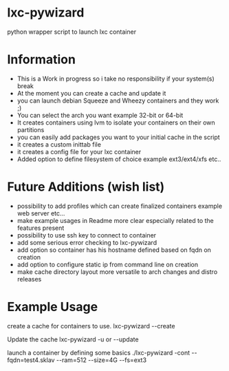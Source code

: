 lxc-pywizard
============

python wrapper script to launch lxc container

Information
============
- This is a Work in progress so i take no responsibility if your system(s) break
- At the moment you can create a cache and update it
- you can launch debian Squeeze and Wheezy containers and they work ;)
- You can select the arch you want example 32-bit or 64-bit
- It creates containers using lvm to isolate your containers on their own partitions
- you can easily add packages you want to your initial cache in the script
- it creates a custom inittab file
- it creates a config file for your lxc container
- Added option to define filesystem of choice example ext3/ext4/xfs etc..

Future Additions (wish list)
============================
- possibility to add profiles which can create finalized containers example web server etc...
- make example usages in Readme more clear especially related to the features present
- possibility to use ssh key to connect to container
- add some serious error checking to lxc-pywizard
- add option so container has his hostname defined based on fqdn on creation
- add option to configure static ip from command line on creation
- make cache directory layout more versatile to arch changes and distro releases

Example Usage
=============
create a cache for containers to use.
lxc-pywizard --create

Update the cache
lxc-pywizard -u or --update

launch a container by defining some basics
./lxc-pywizard -cont --fqdn=test4.sklav --ram=512 --size=4G --fs=ext3
